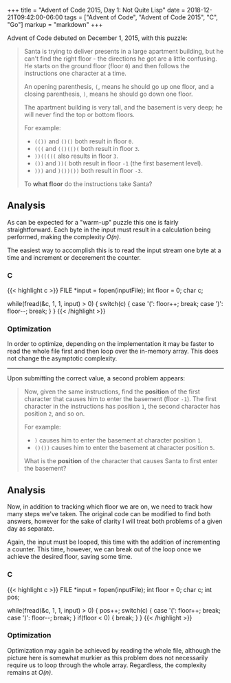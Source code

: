 +++
title = "Advent of Code 2015, Day 1: Not Quite Lisp"
date = 2018-12-21T09:42:00-06:00
tags = ["Advent of Code", "Advent of Code 2015", "C", "Go"]
markup = "markdown"
+++

Advent of Code debuted on December 1, 2015, with this puzzle:

> Santa is trying to deliver presents in a large apartment building, but he can't find the right floor - the directions he got are a little confusing. He starts on the ground floor (floor `0`) and then follows the instructions one character at a time.
>
> An opening parenthesis, `(`, means he should go up one floor, and a closing parenthesis, `)`, means he should go down one floor.
>
> The apartment building is very tall, and the basement is very deep; he will never find the top or bottom floors.
>
> For example:
>
> - `(())` and `()()` both result in floor `0`.
> - `(((` and `(()(()(` both result in floor `3`.
> - `))(((((` also results in floor `3`.
> - `())` and `))(` both result in floor `-1` (the first basement level).
> - `)))` and `)())())` both result in floor `-3`.
>
> To __what floor__ do the instructions take Santa?

## Analysis

As can be expected for a "warm-up" puzzle this one is fairly straightforward.
Each byte in the input must result in a calculation being performed, making the
complexity *O(n)*.

The easiest way to accomplish this is to read the input stream one byte at a
time and increment or decerement the counter.

### C
{{< highlight c >}}
FILE *input = fopen(inputFile);
int floor = 0;
char c;

while(fread(&c, 1, 1, input) > 0) {
    switch(c) {
    case '(':
        floor++;
        break;
    case ')':
        floor--;
        break;
    }
}
{{< /highlight >}}

### Optimization
In order to optimize, depending on the implementation it may be faster to read
the whole file first and then loop over the in-memory array. This does not
change the asymptotic complexity.

---

Upon submitting the correct value, a second problem appears:

> Now, given the same instructions, find the __position__ of the first character that causes him to enter the basement (floor `-1`). The first character in the instructions has position `1`, the second character has position `2`, and so on.
> 
> For example:
> 
> * `)` causes him to enter the basement at character position `1`.
> * `()())` causes him to enter the basement at character position `5`.
> 
> What is the __position__ of the character that causes Santa to first enter the basement?

## Analysis

Now, in addition to tracking which floor we are on, we need to track how many
steps we've taken. The original code can be modified to find both answers,
however for the sake of clarity I will treat both problems of a given day as
separate.

Again, the input must be looped, this time with the addition of incrementing a
counter. This time, however, we can break out of the loop once we achieve the 
desired floor, saving some time.

### C
{{< highlight c >}}
FILE *input = fopen(inputFile);
int floor = 0;
char c;
int pos;

while(fread(&c, 1, 1, input) > 0) {
    pos++;
    switch(c) {
    case '(':
        floor++;
        break;
    case ')':
        floor--;
        break;
    }
    if(floor < 0) {
        break;
    }
}
{{< /highlight >}}

### Optimization

Optimization may again be achieved by reading the whole file, although the 
picture here is somewhat murkier as this problem does not necessarily require
us to loop through the whole array. Regardless, the complexity remains at _O(n)_.
